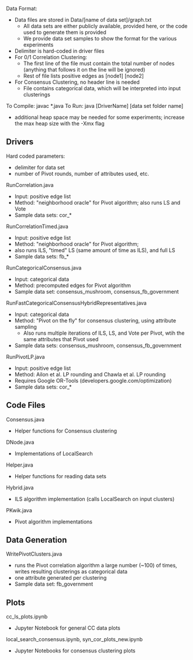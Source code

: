 Data Format:
* Data files are stored in Data/[name of data set]/graph.txt
  * All data sets are either publicly available, provided here, or the code used to generate them is provided
  * We provide data set samples to show the format for the various experiments 
* Delimiter is hard-coded in driver files
* For 0/1 Correlation Clustering: 
  * The first line of the file must contain the total number of nodes (anything that follows it on the line will be ignored)
  * Rest of file lists positive edges as [node1] [node2]
* For Consensus Clustering, no header line is needed
  * File contains categorical data, which will be interpreted into input clusterings

To Compile: javac *.java
To Run: java [DriverName] [data set folder name]
  * additional heap space may be needed for some experiments; increase the max heap size with the -Xmx flag

Drivers
-------

Hard coded parameters:
* delimiter for data set
* number of Pivot rounds, number of attributes used, etc. 

RunCorrelation.java
* Input: positive edge list
* Method: "neighborhood oracle" for Pivot algorithm; also runs LS and Vote
* Sample data sets: cor_*

RunCorrelationTimed.java
* Input: positive edge list
* Method: "neighborhood oracle" for Pivot algorithm;
* also runs ILS, "timed" LS (same amount of time as ILS), and full LS
* Sample data sets: fb_*

RunCategoricalConsensus.java
* Input: categorical data
* Method: precomputed edges for Pivot algorithm
* Sample data set: consensus_mushroom, consensus_fb_government

RunFastCategoricalConsensusHybridRepresentatives.java
* Input: categorical data
* Method: "Pivot on the fly" for consensus clustering, using attribute sampling
  * Also runs multiple iterations of ILS, LS, and Vote per Pivot, wtih the same attributes that Pivot used 
* Sample data sets: consensus_mushroom, consensus_fb_government

RunPivotLP.java
* Input: positive edge list
* Method: Ailon et al. LP rounding and Chawla et al. LP rounding
* Requires Google OR-Tools (developers.google.com/optimization)
* Sample data sets: cor_*

Code Files
----------

Consensus.java
* Helper functions for Consensus clustering

DNode.java
* Implementations of LocalSearch

Helper.java
* Helper functions for reading data sets

Hybrid.java
* ILS algorithm implementation (calls LocalSearch on input clusters)

PKwik.java
* Pivot algorithm implementations

Data Generation
---------------

WritePivotClusters.java
* runs the Pivot correlation algorithm a large number (~100) of times, writes resulting clusterings as categorical data
* one attribute generated per clustering 
* Sample data set: fb_government

Plots
-----

cc_ls_plots.ipynb
* Jupyter Notebook for general CC data plots

local_search_consensus.ipynb, syn_cor_plots_new.ipynb
* Jupyter Notebooks for consensus clustering plots
